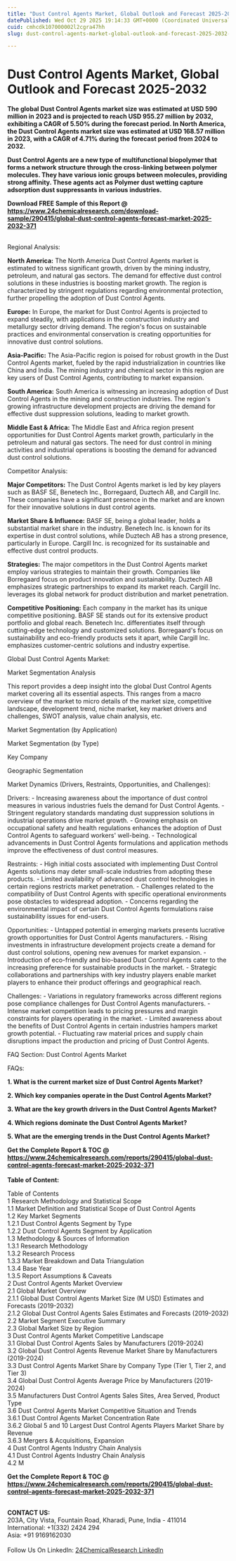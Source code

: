 ```yaml
---
title: "Dust Control Agents Market, Global Outlook and Forecast 2025-2032"
datePublished: Wed Oct 29 2025 19:14:33 GMT+0000 (Coordinated Universal Time)
cuid: cmhcdk107000002l2cgra47hh
slug: dust-control-agents-market-global-outlook-and-forecast-2025-2032-1-1-1

---
```


# Dust Control Agents Market, Global Outlook and Forecast 2025-2032

<p><strong>The global Dust Control Agents market size was estimated at USD 590 million in 2023 and is projected to reach USD 955.27 million by 2032, exhibiting a CAGR of 5.50% during the forecast period. In North America, the Dust Control Agents market size was estimated at USD 168.57 million in 2023, with a CAGR of 4.71% during the forecast period from 2024 to 2032.</strong></p><p>
</p><p><strong>Dust Control Agents are a new type of multifunctional biopolymer that forms a network structure through the cross-linking between polymer molecules. They have various ionic groups between molecules, providing strong affinity. These agents act as Polymer dust wetting capture adsorption dust suppressants in various industries.</strong></p><div><b>Download FREE Sample of this Report @ 
            <a href="https://www.24chemicalresearch.com/download-sample/290415/global-dust-control-agents-forecast-market-2025-2032-371">
            https://www.24chemicalresearch.com/download-sample/290415/global-dust-control-agents-forecast-market-2025-2032-371</a></b></div><br><p>
Regional Analysis:</p><p>
</p><p><strong>North America:</strong> The North America Dust Control Agents market is estimated to witness significant growth, driven by the mining industry, petroleum, and natural gas sectors. The demand for effective dust control solutions in these industries is boosting market growth. The region is characterized by stringent regulations regarding environmental protection, further propelling the adoption of Dust Control Agents.</p><p>
</p><p><strong>Europe:</strong> In Europe, the market for Dust Control Agents is projected to expand steadily, with applications in the construction industry and metallurgy sector driving demand. The region's focus on sustainable practices and environmental conservation is creating opportunities for innovative dust control solutions.</p><p>
</p><p><strong>Asia-Pacific:</strong> The Asia-Pacific region is poised for robust growth in the Dust Control Agents market, fueled by the rapid industrialization in countries like China and India. The mining industry and chemical sector in this region are key users of Dust Control Agents, contributing to market expansion.</p><p>
</p><p><strong>South America:</strong> South America is witnessing an increasing adoption of Dust Control Agents in the mining and construction industries. The region's growing infrastructure development projects are driving the demand for effective dust suppression solutions, leading to market growth.</p><p>
</p><p><strong>Middle East &amp; Africa:</strong> The Middle East and Africa region present opportunities for Dust Control Agents market growth, particularly in the petroleum and natural gas sectors. The need for dust control in mining activities and industrial operations is boosting the demand for advanced dust control solutions.</p><p>
Competitor Analysis:</p><p>
</p><p><strong>Major Competitors:</strong> The Dust Control Agents market is led by key players such as BASF SE, Benetech Inc., Borregaard, Duztech AB, and Cargill Inc. These companies have a significant presence in the market and are known for their innovative solutions in dust control agents.</p><p>
</p><p><strong>Market Share &amp; Influence:</strong> BASF SE, being a global leader, holds a substantial market share in the industry. Benetech Inc. is known for its expertise in dust control solutions, while Duztech AB has a strong presence, particularly in Europe. Cargill Inc. is recognized for its sustainable and effective dust control products.</p><p>
</p><p><strong>Strategies:</strong> The major competitors in the Dust Control Agents market employ various strategies to maintain their growth. Companies like Borregaard focus on product innovation and sustainability. Duztech AB emphasizes strategic partnerships to expand its market reach. Cargill Inc. leverages its global network for product distribution and market penetration.</p><p>
</p><p><strong>Competitive Positioning:</strong> Each company in the market has its unique competitive positioning. BASF SE stands out for its extensive product portfolio and global reach. Benetech Inc. differentiates itself through cutting-edge technology and customized solutions. Borregaard's focus on sustainability and eco-friendly products sets it apart, while Cargill Inc. emphasizes customer-centric solutions and industry expertise.</p><p>
Global Dust Control Agents Market:</p><p>
Market Segmentation Analysis</p><p>
</p><p>This report provides a deep insight into the global Dust Control Agents market covering all its essential aspects. This ranges from a macro overview of the market to micro details of the market size, competitive landscape, development trend, niche market, key market drivers and challenges, SWOT analysis, value chain analysis, etc.</p><p>
Market Segmentation (by Application)</p><p>
</p><p>
Market Segmentation (by Type)</p><p>
</p><p>
Key Company</p><p>
</p><p>
Geographic Segmentation</p><p>
</p><p>
Market Dynamics (Drivers, Restraints, Opportunities, and Challenges):</p><p>
Drivers:
- Increasing awareness about the importance of dust control measures in various industries fuels the demand for Dust Control Agents. - Stringent regulatory standards mandating dust suppression solutions in industrial operations drive market growth. - Growing emphasis on occupational safety and health regulations enhances the adoption of Dust Control Agents to safeguard workers' well-being. - Technological advancements in Dust Control Agents formulations and application methods improve the effectiveness of dust control measures.</p><p>
Restraints:
- High initial costs associated with implementing Dust Control Agents solutions may deter small-scale industries from adopting these products. - Limited availability of advanced dust control technologies in certain regions restricts market penetration. - Challenges related to the compatibility of Dust Control Agents with specific operational environments pose obstacles to widespread adoption. - Concerns regarding the environmental impact of certain Dust Control Agents formulations raise sustainability issues for end-users.</p><p>
Opportunities:
- Untapped potential in emerging markets presents lucrative growth opportunities for Dust Control Agents manufacturers. - Rising investments in infrastructure development projects create a demand for dust control solutions, opening new avenues for market expansion. - Introduction of eco-friendly and bio-based Dust Control Agents cater to the increasing preference for sustainable products in the market. - Strategic collaborations and partnerships with key industry players enable market players to enhance their product offerings and geographical reach.</p><p>
Challenges:
- Variations in regulatory frameworks across different regions pose compliance challenges for Dust Control Agents manufacturers. - Intense market competition leads to pricing pressures and margin constraints for players operating in the market. - Limited awareness about the benefits of Dust Control Agents in certain industries hampers market growth potential. - Fluctuating raw material prices and supply chain disruptions impact the production and pricing of Dust Control Agents.</p><p>
FAQ Section: Dust Control Agents Market</p><p>
FAQs:</p><p>
</p><p><strong>1. What is the current market size of Dust Control Agents Market?</strong></p><p>
</p><p>
</p><p><strong>2. Which key companies operate in the Dust Control Agents Market?</strong></p><p>
</p><p>
</p><p><strong>3. What are the key growth drivers in the Dust Control Agents Market?</strong></p><p>
</p><p>
</p><p><strong>4. Which regions dominate the Dust Control Agents Market?</strong></p><p>
</p><p>
</p><p><strong>5. What are the emerging trends in the Dust Control Agents Market?</strong></p><p>
</p>

<div><b>Get the Complete Report & TOC @ 
            <a href="https://www.24chemicalresearch.com/reports/290415/global-dust-control-agents-forecast-market-2025-2032-371">
            https://www.24chemicalresearch.com/reports/290415/global-dust-control-agents-forecast-market-2025-2032-371</a></b></div><br>
            <b>Table of Content:</b><p>Table of Contents<br />
1 Research Methodology and Statistical Scope<br />
1.1 Market Definition and Statistical Scope of Dust Control Agents<br />
1.2 Key Market Segments<br />
1.2.1 Dust Control Agents Segment by Type<br />
1.2.2 Dust Control Agents Segment by Application<br />
1.3 Methodology & Sources of Information<br />
1.3.1 Research Methodology<br />
1.3.2 Research Process<br />
1.3.3 Market Breakdown and Data Triangulation<br />
1.3.4 Base Year<br />
1.3.5 Report Assumptions & Caveats<br />
2 Dust Control Agents Market Overview<br />
2.1 Global Market Overview<br />
2.1.1 Global Dust Control Agents Market Size (M USD) Estimates and Forecasts (2019-2032)<br />
2.1.2 Global Dust Control Agents Sales Estimates and Forecasts (2019-2032)<br />
2.2 Market Segment Executive Summary<br />
2.3 Global Market Size by Region<br />
3 Dust Control Agents Market Competitive Landscape<br />
3.1 Global Dust Control Agents Sales by Manufacturers (2019-2024)<br />
3.2 Global Dust Control Agents Revenue Market Share by Manufacturers (2019-2024)<br />
3.3 Dust Control Agents Market Share by Company Type (Tier 1, Tier 2, and Tier 3)<br />
3.4 Global Dust Control Agents Average Price by Manufacturers (2019-2024)<br />
3.5 Manufacturers Dust Control Agents Sales Sites, Area Served, Product Type<br />
3.6 Dust Control Agents Market Competitive Situation and Trends<br />
3.6.1 Dust Control Agents Market Concentration Rate<br />
3.6.2 Global 5 and 10 Largest Dust Control Agents Players Market Share by Revenue<br />
3.6.3 Mergers & Acquisitions, Expansion<br />
4 Dust Control Agents Industry Chain Analysis<br />
4.1 Dust Control Agents Industry Chain Analysis<br />
4.2 M</p>

<div><b>Get the Complete Report & TOC @ 
            <a href="https://www.24chemicalresearch.com/reports/290415/global-dust-control-agents-forecast-market-2025-2032-371">
            https://www.24chemicalresearch.com/reports/290415/global-dust-control-agents-forecast-market-2025-2032-371</a></b></div><br>

<b>CONTACT US:</b><br>
            203A, City Vista, Fountain Road, Kharadi, Pune, India - 411014<br>
            International: +1(332) 2424 294<br>
            Asia: +91 9169162030 <br><br>
            Follow Us On LinkedIn: <a href="https://www.linkedin.com/company/24chemicalresearch/">24ChemicalResearch LinkedIn</a>